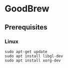 # GoodBrew

## Prerequisites

### Linux
```
sudo apt-get update
sudo apt install libgl-dev
sudo apt install xorg-dev
```
